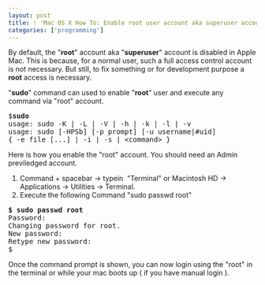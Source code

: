 ```yaml
---
layout: post
title: ! 'Mac OS X How To: Enable root user account aka superuser account'
categories: ['programming']
---
```

By default, the "<strong>root</strong>" account aka "<strong>superuser</strong>" account is disabled in Apple Mac. This is because, for a normal user, such a full access control account is not necessary. But still, to fix something or for development purpose a <strong>root</strong> access is necessary.<!--more-->

"<strong>sudo</strong>" command can used to enable "<strong>root</strong>" user and execute any command via "root" account.
<pre>
$<strong>sudo</strong>
usage: sudo -K | -L | -V | -h | -k | -l | -v
usage: sudo [-HPSb] [-p prompt] [-u username|#uid]
{ -e file [...] | -i | -s | &lt;command&gt; }
</pre>

Here is how you enable the "root" account. You should need an Admin previledged account.
<ol>
	<li>Command + spacebar -&gt; typein  "Terminal" or Macintosh HD -&gt; Applications -&gt; Utilities -&gt; Terminal.</li>
	<li>Execute the following Command "sudo passwd root"</li>
</ol>
<pre>
<strong>$ sudo passwd root</strong>
Password:
Changing password for root.
New password:
Retype new password:
$</pre>
Once the command prompt is shown, you can now login using the "root" in the terminal or while your mac boots up ( if you have manual login ).
